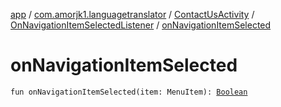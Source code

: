 [app](../../../index.md) / [com.amorjk1.languagetranslator](../../index.md) / [ContactUsActivity](../index.md) / [OnNavigationItemSelectedListener](index.md) / [onNavigationItemSelected](./on-navigation-item-selected.md)

# onNavigationItemSelected

`fun onNavigationItemSelected(item: MenuItem): `[`Boolean`](https://kotlinlang.org/api/latest/jvm/stdlib/kotlin/-boolean/index.html)